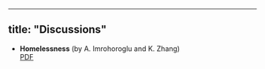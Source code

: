 
---
title: "Discussions"
---

- **Homelessness** (by A. Imrohoroglu and K. Zhang)  
  [PDF](/files/HomlessnessDiscussion_KM.pdf)
